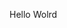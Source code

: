 Hello Wolrd






















































































































































































































































































































































































































































































































































































































































































































































































































































































































































































































































































































































































































































































































































































































































































































































































































































































































































































































































































































































































































































































































































































































































































































































































































































































































































































































































































































































































































































































































































